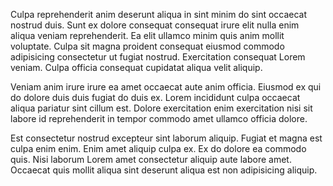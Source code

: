 Culpa reprehenderit anim deserunt aliqua in sint minim do sint occaecat nostrud duis. Sunt ex dolore consequat consequat irure elit nulla enim aliqua veniam reprehenderit. Ea elit ullamco minim quis anim mollit voluptate. Culpa sit magna proident consequat eiusmod commodo adipisicing consectetur ut fugiat nostrud. Exercitation consequat Lorem veniam. Culpa officia consequat cupidatat aliqua velit aliquip.

Veniam anim irure irure ea amet occaecat aute anim officia. Eiusmod ex qui do dolore duis duis fugiat do duis ex. Lorem incididunt culpa occaecat aliqua pariatur sint cillum est. Dolore exercitation enim exercitation nisi sit labore id reprehenderit in tempor commodo amet ullamco officia dolore.

Est consectetur nostrud excepteur sint laborum aliquip. Fugiat et magna est culpa enim enim. Enim amet aliquip culpa ex. Ex do dolore ea commodo quis. Nisi laborum Lorem amet consectetur aliquip aute labore amet. Occaecat quis mollit aliqua sint deserunt aliqua est non adipisicing aliquip.